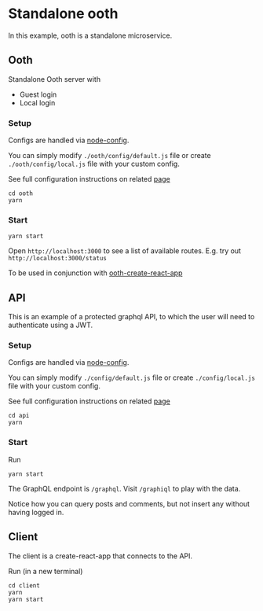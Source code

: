 # Standalone ooth

In this example, ooth is a standalone microservice.

## Ooth

Standalone Ooth server with

* Guest login
* Local login

### Setup

Configs are handled via [node-config](https://github.com/lorenwest/node-config).

You can simply modify `./ooth/config/default.js` file or create `./ooth/config/local.js` file with your custom config.

See full configuration instructions on related [page](https://github.com/lorenwest/node-config/wiki/Configuration-Files)

```
cd ooth
yarn
```

### Start

```
yarn start
```

Open `http://localhost:3000` to see a list of available routes. E.g. try out `http://localhost:3000/status`

To be used in conjunction with [ooth-create-react-app](../ooth-create-react-app)


## API

This is an example of a protected graphql API,
to which the user will need to authenticate using a JWT.

### Setup

Configs are handled via [node-config](https://github.com/lorenwest/node-config).

You can simply modify `./config/default.js` file or create `./config/local.js` file with your custom config.

See full configuration instructions on related [page](https://github.com/lorenwest/node-config/wiki/Configuration-Files)


```
cd api
yarn
```

### Start

Run

```
yarn start
```

The GraphQL endpoint is `/graphql`. Visit `/graphiql` to play with the data.

Notice how you can query posts and comments, but not insert any without having logged in.

## Client

The client is a create-react-app that connects to the API.

Run (in a new terminal)

```
cd client
yarn
yarn start
```
